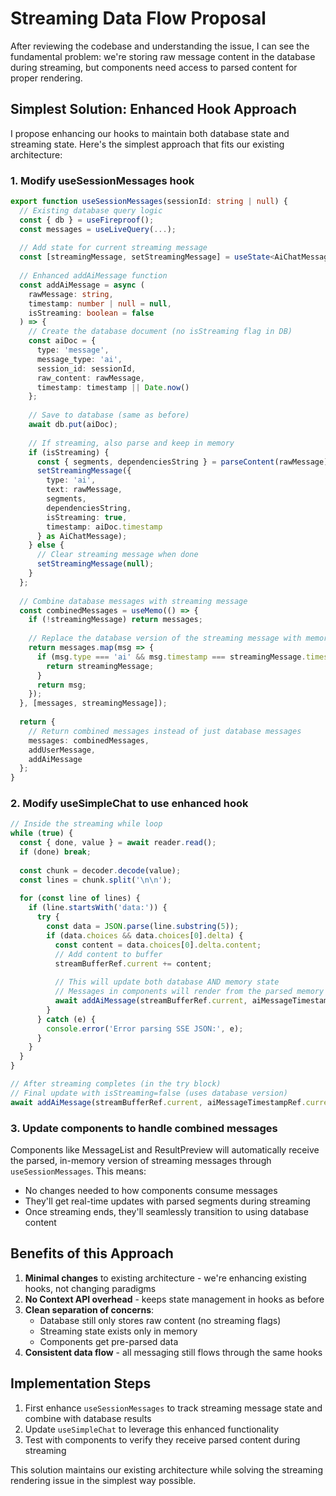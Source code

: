 # Streaming Data Flow Proposal

After reviewing the codebase and understanding the issue, I can see the fundamental problem: we're storing raw message content in the database during streaming, but components need access to parsed content for proper rendering.

## Simplest Solution: Enhanced Hook Approach

I propose enhancing our hooks to maintain both database state and streaming state. Here's the simplest approach that fits our existing architecture:

### 1. Modify useSessionMessages hook

```typescript:app/hooks/useSessionMessages.ts
export function useSessionMessages(sessionId: string | null) {
  // Existing database query logic
  const { db } = useFireproof();
  const messages = useLiveQuery(...);
  
  // Add state for current streaming message
  const [streamingMessage, setStreamingMessage] = useState<AiChatMessage | null>(null);
  
  // Enhanced addAiMessage function
  const addAiMessage = async (
    rawMessage: string, 
    timestamp: number | null = null,
    isStreaming: boolean = false
  ) => {
    // Create the database document (no isStreaming flag in DB)
    const aiDoc = {
      type: 'message',
      message_type: 'ai',
      session_id: sessionId,
      raw_content: rawMessage,
      timestamp: timestamp || Date.now()
    };
    
    // Save to database (same as before)
    await db.put(aiDoc);
    
    // If streaming, also parse and keep in memory
    if (isStreaming) {
      const { segments, dependenciesString } = parseContent(rawMessage);
      setStreamingMessage({
        type: 'ai',
        text: rawMessage,
        segments,
        dependenciesString,
        isStreaming: true,
        timestamp: aiDoc.timestamp
      } as AiChatMessage);
    } else {
      // Clear streaming message when done
      setStreamingMessage(null);
    }
  };
  
  // Combine database messages with streaming message
  const combinedMessages = useMemo(() => {
    if (!streamingMessage) return messages;
    
    // Replace the database version of the streaming message with memory version
    return messages.map(msg => {
      if (msg.type === 'ai' && msg.timestamp === streamingMessage.timestamp) {
        return streamingMessage;
      }
      return msg;
    });
  }, [messages, streamingMessage]);
  
  return {
    // Return combined messages instead of just database messages
    messages: combinedMessages,
    addUserMessage,
    addAiMessage
  };
}
```

### 2. Modify useSimpleChat to use enhanced hook

```typescript:app/hooks/useSimpleChat.ts
// Inside the streaming while loop
while (true) {
  const { done, value } = await reader.read();
  if (done) break;
  
  const chunk = decoder.decode(value);
  const lines = chunk.split('\n\n');
  
  for (const line of lines) {
    if (line.startsWith('data:')) {
      try {
        const data = JSON.parse(line.substring(5));
        if (data.choices && data.choices[0].delta) {
          const content = data.choices[0].delta.content;
          // Add content to buffer
          streamBufferRef.current += content;
          
          // This will update both database AND memory state
          // Messages in components will render from the parsed memory version
          await addAiMessage(streamBufferRef.current, aiMessageTimestampRef.current, true);
        }
      } catch (e) {
        console.error('Error parsing SSE JSON:', e);
      }
    }
  }
}

// After streaming completes (in the try block)
// Final update with isStreaming=false (uses database version)
await addAiMessage(streamBufferRef.current, aiMessageTimestampRef.current);
```

### 3. Update components to handle combined messages

Components like MessageList and ResultPreview will automatically receive the parsed, in-memory version of streaming messages through `useSessionMessages`. This means:

- No changes needed to how components consume messages
- They'll get real-time updates with parsed segments during streaming
- Once streaming ends, they'll seamlessly transition to using database content

## Benefits of this Approach

1. **Minimal changes** to existing architecture - we're enhancing existing hooks, not changing paradigms
2. **No Context API overhead** - keeps state management in hooks as before
3. **Clean separation of concerns**:
   - Database still only stores raw content (no streaming flags)
   - Streaming state exists only in memory
   - Components get pre-parsed data
4. **Consistent data flow** - all messaging still flows through the same hooks

## Implementation Steps

1. First enhance `useSessionMessages` to track streaming message state and combine with database results
2. Update `useSimpleChat` to leverage this enhanced functionality
3. Test with components to verify they receive parsed content during streaming

This solution maintains our existing architecture while solving the streaming rendering issue in the simplest way possible.


